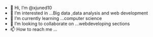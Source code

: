 - 👋 Hi, I’m @xjuned10
- 👀 I’m interested in ...Big data ,data analysis and web development
- 🌱 I’m currently learning ...computer science 
- 💞️ I’m looking to collaborate on ...webdeveloping sections
- 📫 How to reach me ...

<!---
xjuned10/xjuned10 is a ✨ special ✨ repository because its `README.md` (this file) appears on your GitHub profile.
You can click the Preview link to take a look at your changes.
--->
